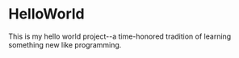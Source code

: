 # HelloWorld
This is my hello world project--a time-honored tradition of learning something new like programming.
